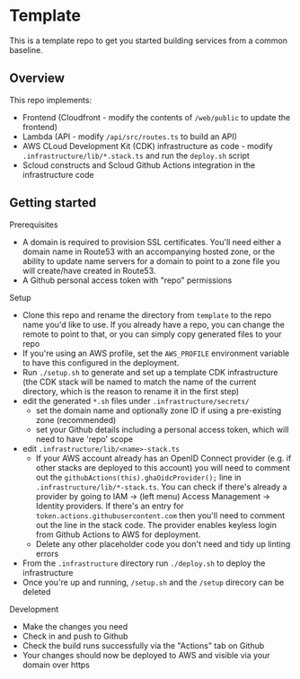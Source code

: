 # Template

This is a template repo to get you started building services from a common baseline.

## Overview

This repo implements:

 * Frontend (Cloudfront - modify the contents of `/web/public` to update the frontend)
 * Lambda (API - modify `/api/src/routes.ts` to build an API)
 * AWS CLoud Development Kit (CDK) infrastructure as code - modify `.infrastructure/lib/*.stack.ts` and run the `deploy.sh` script
 * Scloud constructs and Scloud Github Actions integration in the infrastructure code

## Getting started

Prerequisites
 * A domain is required to provision SSL certificates. You'll need either a domain name in Route53 with an accompanying hosted zone, or the ability to update name servers for a domain to point to a zone file you will create/have created in Route53.
 * A Github personal access token with "repo" permissions

Setup
 * Clone this repo and rename the directory from `template` to the repo name you'd like to use. If you already have a repo, you can change the remote to point to that, or you can simply copy generated files to your repo
 * If you're using an AWS profile, set the `AWS_PROFILE` environment variable to have this configured in the deployment.
 * Run `./setup.sh` to generate and set up a template CDK infrastructure (the CDK stack will be named to match the name of the current directory, which is the reason to rename it in the first step)
 * edit the generated `*.sh` files under `.infrastructure/secrets/`
   * set the domain name and optionally zone ID if using a pre-existing zone (recommended)
   * set your Github details including a personal access token, which will need to have 'repo' scope
 * edit `.infrastructure/lib/<name>-stack.ts`
   * If your AWS account already has an OpenID Connect provider (e.g. if other stacks are deployed to this account) you will need to comment out the `githubActions(this).ghaOidcProvider();` line in `.infrastructure/lib/*-stack.ts`. You can check if there's already a provider by going to IAM -> (left menu) Access Management -> Identity providers. If there's an entry for `token.actions.githubusercontent.com` then you'll need to comment out the line in the stack code. The provider enables keyless login from Github Actions to AWS for deployment.
   * Delete any other placeholder code you don't need and tidy up linting errors
 * From the `.infrastructure` directory run `./deploy.sh` to deploy the infrastructure
 * Once you're up and running, `/setup.sh` and the `/setup` direcory can be deleted

Development
 * Make the changes you need
 * Check in and push to Github
 * Check the build runs successfully via the "Actions" tab on Github
 * Your changes should now be deployed to AWS and visible via your domain over https
